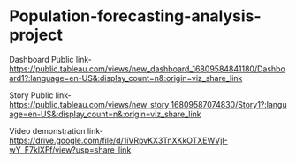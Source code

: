 # Population-forecasting-analysis-project


Dashboard Public link-https://public.tableau.com/views/new_dashboard_16809584841180/Dashboard1?:language=en-US&:display_count=n&:origin=viz_share_link

Story Public link-https://public.tableau.com/views/new_story_16809587074830/Story1?:language=en-US&:display_count=n&:origin=viz_share_link

Video demonstration link-https://drive.google.com/file/d/1iVRpvKX3TnXKkOTXEWVjI-wY_F7klXFf/view?usp=share_link
